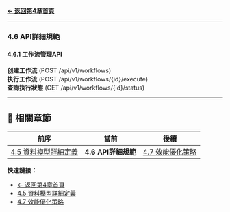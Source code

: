 **[← 返回第4章首頁](ch4-index.md)**

---

### 4.6 API詳細規範

#### 4.6.1 工作流管理API

**创建工作流** (POST /api/v1/workflows)  
**执行工作流** (POST /api/v1/workflows/{id}/execute)  
**查詢执行狀態** (GET /api/v1/workflows/{id}/status)

---

## 📑 相關章節

| 前序 | 當前 | 後續 |
|-----|------|------|
| [4.5 資料模型詳細定義](ch4-5-資料模型詳細定義.md) | **4.6 API詳細規範** | [4.7 效能優化策略](ch4-7-效能優化策略.md) |

**快速鏈接：**
- [← 返回第4章首頁](ch4-index.md)
- [4.5 資料模型詳細定義](ch4-5-資料模型詳細定義.md)
- [4.7 效能優化策略](ch4-7-效能優化策略.md)
